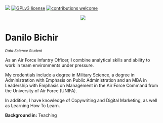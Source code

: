 [![](https://img.shields.io/badge/python-3.7+-blue.svg)](https://www.python.org/downloads/release/python-365/) [![GPLv3 license](https://img.shields.io/badge/License-GPLv3-blue.svg)](http://perso.crans.org/besson/LICENSE.html) [![contributions welcome](https://img.shields.io/badge/contributions-welcome-brightgreen.svg?style=flat)](https://github.com/carlosfab/data_science/issues)

<p align="center">
  <img src="https://raw.githubusercontent.com/carlosfab/template_portfolio/master/banner.png" >
</p>

# Danilo Bichir
<sub>*Data Science Student*</sub>

As an Air Force Infantry Officer, I combine analytical skills and ability to work in team environments under pressure.

My credentials include a degree in Military Science, a degree in Administration with Emphasis on Public Administration and an MBA in Leadership with Emphasis on Management in the Air Force Command from the University of Air Force (UNIFA).

In addition, I have knowledge of Copywriting and Digital Marketing, as well as Learning How To Learn.

**Background in:** Teaching
